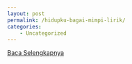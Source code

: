 ```yaml
---
layout: post
permalink: /hidupku-bagai-mimpi-lirik/
categories:
    - Uncategorized
---
```


[Baca Selengkapnya](/03)